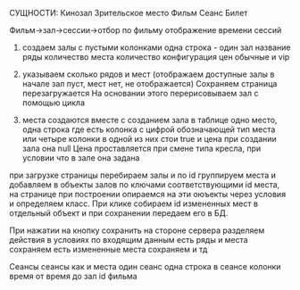СУЩНОСТИ:
Кинозал
Зрительское место
Фильм
Сеанс
Билет


Фильм->зал->сессии->отбор по фильму отображение времени сессий


1. создаем залы с пустыми колонками 
одна строка - один зал
    название
    ряды количество
    места количество
    конфигурация цен обычные и vip

2. указываем сколько рядов и мест
(отображаем доступные залы в начале зал пуст, мест нет, не отображается)
Сохраняем страница перезагружается На основании этого перерисовываем зал с помощью цикла

3. места создаются вместе с созданием зала
в таблице одно место, одна строка где есть колонка с цифрой обозначающей тип места или четыре колонки в одной из них стои true 
и цена при создании зала она null
Цена проставляется при смене типа кресла, при условии что в зале она задана

при загрузке страницы перебираем залы и по id группируем места и добавляем в объекты залов по ключами соответствующими id места,
на странице при построении опираемся на эти оюъекты через условия и определяем класс.
При клике собираем id измененных мест в отдельный объект и при сохранении передаем его в БД.

При нажатии на кнопку сохранить на стороне сервера разделяем действия в условиях по входящим данным
есть ряды и места сохраняем
есть измененные места сохраняем и тд

Сеансы
сеансы как и места один сеанс одна строка
в сеансе колонки
    время от
    время до
    зал
    id фильма